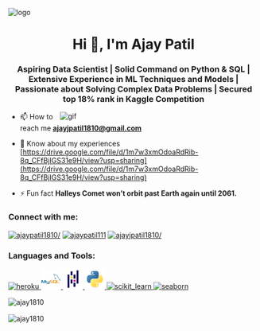 ![logo](https://github.com/Ajay1810/Ajay1810/blob/main/Create%20a%20panoramic%20poster%20for%20a%20data%20scientist's%20GitHub%20profile%20that%20showcases%20the%20intersecti%20(1).gif)
<h1 align="center">Hi 👋, I'm Ajay Patil</h1>
<h3 align="center">Aspiring Data Scientist | Solid Command on Python & SQL | Extensive Experience in ML Techniques and Models | Passionate about Solving Complex Data Problems | Secured top 18% rank in Kaggle Competition</h3>


<img align="right" alt="gif" width="400" src="https://github.com/Ajay1810/Ajay1810/blob/main/make%20a%20github%20poster%20image.gif">

- 📫 How to reach me **ajayjpatil1810@gmail.com**

- 📄 Know about my experiences [https://drive.google.com/file/d/1m7w3xmOdoaRdRib-8q_CFfBjIGS31e9H/view?usp=sharing](https://drive.google.com/file/d/1m7w3xmOdoaRdRib-8q_CFfBjIGS31e9H/view?usp=sharing)

- ⚡ Fun fact **Halleys Comet won’t orbit past Earth again until 2061.**

<h3 align="left">Connect with me:</h3>
<p align="left">
<a href="https://linkedin.com/in/ajaypatil1810/" target="blank"><img align="center" src="https://raw.githubusercontent.com/rahuldkjain/github-profile-readme-generator/master/src/images/icons/Social/linked-in-alt.svg" alt="ajaypatil1810/" height="30" width="40" /></a>
<a href="https://kaggle.com/ajaypatil111" target="blank"><img align="center" src="https://raw.githubusercontent.com/rahuldkjain/github-profile-readme-generator/master/src/images/icons/Social/kaggle.svg" alt="ajaypatil111" height="30" width="40" /></a>
<a href="https://www.leetcode.com/ajayjpatil1810/" target="blank"><img align="center" src="https://raw.githubusercontent.com/rahuldkjain/github-profile-readme-generator/master/src/images/icons/Social/leet-code.svg" alt="ajayjpatil1810/" height="30" width="40" /></a>
</p>

<h3 align="left">Languages and Tools:</h3>
<p align="left"> <a href="https://heroku.com" target="_blank" rel="noreferrer"> <img src="https://www.vectorlogo.zone/logos/heroku/heroku-icon.svg" alt="heroku" width="40" height="40"/> </a> <a href="https://www.mysql.com/" target="_blank" rel="noreferrer"> <img src="https://raw.githubusercontent.com/devicons/devicon/master/icons/mysql/mysql-original-wordmark.svg" alt="mysql" width="40" height="40"/> </a> <a href="https://pandas.pydata.org/" target="_blank" rel="noreferrer"> <img src="https://raw.githubusercontent.com/devicons/devicon/2ae2a900d2f041da66e950e4d48052658d850630/icons/pandas/pandas-original.svg" alt="pandas" width="40" height="40"/> </a> <a href="https://www.python.org" target="_blank" rel="noreferrer"> <img src="https://raw.githubusercontent.com/devicons/devicon/master/icons/python/python-original.svg" alt="python" width="40" height="40"/> </a> <a href="https://scikit-learn.org/" target="_blank" rel="noreferrer"> <img src="https://upload.wikimedia.org/wikipedia/commons/0/05/Scikit_learn_logo_small.svg" alt="scikit_learn" width="40" height="40"/> </a> <a href="https://seaborn.pydata.org/" target="_blank" rel="noreferrer"> <img src="https://seaborn.pydata.org/_images/logo-mark-lightbg.svg" alt="seaborn" width="40" height="40"/> </a> </p>

<p><img align="center" src="https://github-readme-stats.vercel.app/api/top-langs?username=ajay1810&show_icons=true&locale=en&layout=compact" alt="ajay1810" /></p>

<p><img align="center" src="https://github-readme-streak-stats.herokuapp.com/?user=ajay1810&" alt="ajay1810" /></p>
